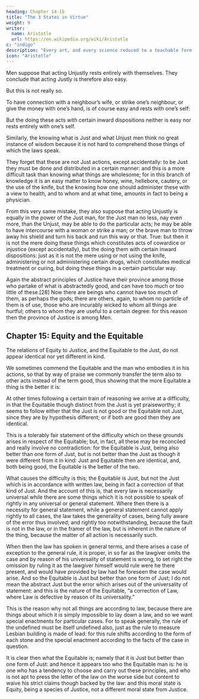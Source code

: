 ```yaml
---
heading: Chapter 14-15
title: "The 3 States in Virtue"
weight: 9
writer:
  name: Aristotle
  url: https://en.wikipedia.org/wiki/Aristotle
c: "indigo"
description: "Every art, and every science reduced to a teachable form, and similarly, every action and moral choice, aims at some good"
icon: "Aristotle"
---
```



Men suppose that acting Unjustly rests entirely with themselves. They conclude that acting Justly is therefore also easy. 

But this is not really so.

To have connection with a neighbour’s wife, or strike one’s neighbour, or give the money with one’s hand, is of course easy and rests with one’s self: 

But the doing these acts with certain inward dispositions neither is easy nor rests entirely with one’s self.

Similarly, the knowing what is Just and what Unjust men think no great instance of wisdom because it is not hard to comprehend those things of which the laws speak. 

They forget that these are not Just actions, except accidentally: to be Just they must be done and distributed in a certain manner: and this is a more difficult task than knowing what things are wholesome; for in this branch of knowledge it is an easy matter to know honey, wine, hellebore, cautery, or the use of the knife, but the knowing how one should administer these with a view to health, and to whom and at what time, amounts in fact to being a physician.

From this very same mistake, they also suppose that acting Unjustly is equally in the power of the Just man, for the Just man no less, nay even more, than the Unjust, may be able to do the particular acts; he may be able to have intercourse with a woman or strike a man; or the brave man to throw away his shield and turn his back and run this way or that. True: but then it is not the mere doing these things which constitutes acts of cowardice or injustice (except accidentally), but the doing them with certain inward dispositions: just as it is not the mere using or not using the knife, administering or not administering certain drugs, which constitutes medical treatment or curing, but doing these things in a certain particular way.

Again the abstract principles of Justice have their province among those who partake of what is abstractedly good, and can have too much or too little of these.[28] Now there are beings who cannot have too much of them, as perhaps the gods; there are others, again, to whom no particle of them is of use, those who are incurably wicked to whom all things are hurtful; others to whom they are useful to a certain degree: for this reason then the province of Justice is among Men.


## Chapter 15: Equity and the Equitable

The relations of Equity to Justice, and the Equitable to the Just, do not appear identical nor yet different in kind.

We sometimes commend the Equitable and the man who embodies it in his actions, so that by way of praise we commonly transfer the term also to other acts instead of the term good, thus showing that the more Equitable a thing is the better it is: 

At other times following a certain train of reasoning we arrive at a difficulty, in that the Equitable though distinct from the Just is yet praiseworthy; it seems to follow either that the Just is not good or the Equitable not Just, since they are by hypothesis different; or if both are good then they are identical.

This is a tolerably fair statement of the difficulty which on these grounds arises in respect of the Equitable; but, in fact, all these may be reconciled and really involve no contradiction: for the Equitable is Just, being also better than one form of Just, but is not better than the Just as though it were different from it in kind: Just and Equitable then are identical, and, both being good, the Equitable is the better of the two.

What causes the difficulty is this; the Equitable is Just, but not the Just which is in accordance with written law, being in fact a correction of that kind of Just. And the account of this is, that every law is necessarily universal while there are some things which it is not possible to speak of rightly in any universal or general statement. Where then there is a necessity for general statement, while a general statement cannot apply rightly to all cases, the law takes the generality of cases, being fully aware of the error thus involved; and rightly too notwithstanding, because the fault is not in the law, or in the framer of the law, but is inherent in the nature of the thing, because the matter of all action is necessarily such.

When then the law has spoken in general terms, and there arises a case of exception to the general rule, it is proper, in so far as the lawgiver omits the case and by reason of his universality of statement is wrong, to set right the omission by ruling it as the lawgiver himself would rule were he there present, and would have provided by law had he foreseen the case would arise. And so the Equitable is Just but better than one form of Just; I do not mean the abstract Just but the error which arises out of the universality of statement: and this is the nature of the Equitable, “a correction of Law, where Law is defective by reason of its universality.”

This is the reason why not all things are according to law, because there are things about which it is simply impossible to lay down a law, and so we want special enactments for particular cases. For to speak generally, the rule of the undefined must be itself undefined also, just as the rule to measure Lesbian building is made of lead: for this rule shifts according to the form of each stone and the special enactment according to the facts of the case in question.

It is clear then what the Equitable is; namely that it is Just but better than one form of Just: and hence it appears too who the Equitable man is: he is one who has a tendency to choose and carry out these principles, and who is not apt to press the letter of the law on the worse side but content to waive his strict claims though backed by the law: and this moral state is Equity, being a species of Justice, not a different moral state from Justice.
